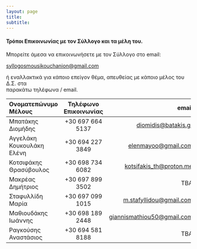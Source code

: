```yaml
---
layout: page
title: 
subtitle: 
---
```


#### Τρόποι Επικοινωνίας με τον Σύλλογο και τα μέλη του.

Μπορείτε άμεσα να επικοινωνήσετε με τον Σύλλογο στο email:

[syllogosmousikouchanion@gmail.com](mailto:syllogosmousikouchanion@gmail.com)

ή εναλλακτικά για κάποιο επείγον θέμα, απευθείας με κάποιο μέλος του Δ.Σ. στα  
παρακάτω τηλέφωνα / email.  


| Ονοματεπώνυμο Μέλους      | Τηλέφωνο Επικοινωνίας | email                                                       |
|:--------------------------|:---------------------:|------------------------------------------------------------:|
| Μπατάκης Διομήδης         | +30 697 664 5137      | [diomidis@batakis.gr](mailto:diomidis@batakis.gr)           |
| Αγγελάκη Κουκουλάκη Ελένη | +30 694 227 3849      | [elenmayoo@gmail.com](mailto:elenmayoo@gmail.com)           |
| Κοτσιφάκης Θρασύβουλος    | +30 698 734 6082      | [kotsifakis_th@proton.me](mailto:kotsifakis_th@proton.me)   |
| Μακρέας Δημήτριος         | +30 697 899 3502      | ΤΒΑ                                                         |
| Σταφυλλίδη Μαρία          | +30 697 099 1015      | [m.stafyllidou@gmail.com](mailto:m.stafyllidou@gmail.com)   |
| Μαθιουδάκης Ιωάννης       | +30 698 189 2448      | [giannismathiou50@gmail.com](mailto:giannismathiou50@gmail.com)                                                         |
| Ραγκούσης Αναστάσιος        | +30 694 581 8188      | ΤΒΑ                                                         | 


